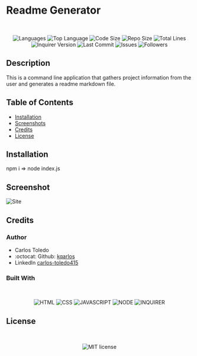
  
  # Readme Generator

  </br>
  <p align="center">
    <img src="https://img.shields.io/github/languages/count/kqarlos/readme-generator?style=for-the-badge" alt="Languages" />
    <img src="https://img.shields.io/github/languages/top/kqarlos/readme-generator?style=for-the-badge" alt="Top Language" />
    <img src="https://img.shields.io/github/languages/code-size/kqarlos/readme-generator?style=for-the-badge" alt="Code Size" />
    <img src="https://img.shields.io/github/repo-size/kqarlos/readme-generator?style=for-the-badge" alt="Repo Size" />   
    <img src="https://img.shields.io/tokei/lines/github/kqarlos/readme-generator?style=for-the-badge" alt="Total Lines" />
    <img src="https://img.shields.io/github/package-json/dependency-version/kqarlos/readme-generator/inquirer?style=for-the-badge" alt="Inquirer Version" />
    <img src="https://img.shields.io/github/last-commit/kqarlos/readme-generator?style=for-the-badge" alt="Last Commit" />  
    <img src="https://img.shields.io/github/issues/kqarlos/readme-generator?style=for-the-badge" alt="Issues" />  
    <img src="https://img.shields.io/github/followers/kqarlos?style=social" alt="Followers" />  
  </p>

  ## Description 
  
  This is a command line application that gathers project information from the user and generates a readme markdown file.
  
  ## Table of Contents
    
  * [Installation](#installation)
  * [Screenshots](#screenshots)
  * [Credits](#credits)
  * [License](#license)
  
  
  ## Installation
  
  npm i => node index.js
  
  

  ## Screenshot

  ![Site](assets/images/live.gif)

    
  
  ## Credits
  
  ### Author

  - Carlos Toledo
  - :octocat: Github: [kqarlos](https://www.github.com/kqarlos)
  - LinkedIn [carlos-toledo415](https://www.linkedin.com/in/carlos-toledo415/)


  
  ### Built With
  </br>
  <p align="center">
  <img src="https://img.shields.io/badge/-HTML-orange?style=for-the-badge"  alt="HTML" />
      <img src="https://img.shields.io/badge/- CSS-orange?style=for-the-badge"  alt=" CSS" />
      <img src="https://img.shields.io/badge/- JAVASCRIPT-orange?style=for-the-badge"  alt=" JAVASCRIPT" />
      <img src="https://img.shields.io/badge/- NODE-orange?style=for-the-badge"  alt=" NODE" />
      <img src="https://img.shields.io/badge/- INQUIRER-orange?style=for-the-badge"  alt=" INQUIRER" />
      
  </p>
  

  ## License

  </br>
  <p align="center">
      <img align="center" src="https://img.shields.io/github/license/kqarlos/readme-generator?style=for-the-badge" alt="MIT license" />
  </p>
  
